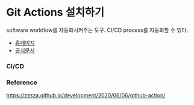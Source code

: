 # Git Actions 설치하기
software workflow를 자동화시켜주는 도구.
CI/CD process를 자동화할 수 있다.
- [홈페이지](https://github.com/features/actions)
- [공식문서](https://docs.github.com/en/actions)

###  CI/CD


### Reference
https://zzsza.github.io/development/2020/06/06/github-action/

